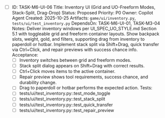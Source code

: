 - [ ] ID: TASK-M6-UI-06
  Title: Inventory UI (Grid and UO-Freeform Modes, Stack-Split, Drag-Drop)
  Status: Proposed
  Priority: P0
  Owner: Copilot Agent
  Created: 2025-10-25
  Artifacts: `game/ui/inventory.py`, `tests/ui/test_inventory.py`
  DependsOn: TASK-M6-UI-01, TASK-M3-04
  Notes:
  Deliver inventory windows per UI_SPEC_UO_STYLE.md Section 5.1 with toggleable grid and freeform container layouts.
  Show backpack slots, weight, gold, and filters, supporting drag from inventory to paperdoll or hotbar.
  Implement stack split via Shift+Drag, quick transfer via Ctrl+Click, and repair previews with success chance info.
  Acceptance:
  - [ ] Inventory switches between grid and freeform modes.
  - [ ] Stack split dialog appears on Shift+Drag with correct results.
  - [ ] Ctrl+Click moves items to the active container.
  - [ ] Repair preview shows tool requirements, success chance, and durability change.
  - [ ] Drag to paperdoll or hotbar performs the expected action.
  Tests:
  - [ ] tests/ui/test_inventory.py::test_mode_toggle
  - [ ] tests/ui/test_inventory.py::test_stack_split
  - [ ] tests/ui/test_inventory.py::test_quick_transfer
  - [ ] tests/ui/test_inventory.py::test_repair_preview
